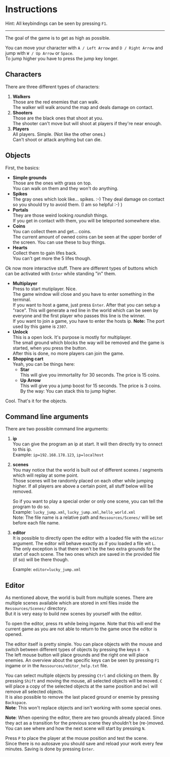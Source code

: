 # Instructions

Hint: All keybindings can be seen by pressing `F1`.

---

The goal of the game is to get as high as possible.

You can move your character with `A / Left Arrow` and `D / Right Arrow` and jump with `W / Up Arrow` or `Space`.  
To jump higher you have to press the jump key longer.

## Characters

There are three different types of characters:
1. **Walkers**  
    Those are the red enemies that can walk.  
    The walker will walk around the map and deals damage on contact.
2. **Shooters**  
    Those are the black ones that shoot at you.  
    The shooter can't move but will shoot at players if they're near enough.
3. **Players**  
    All players. Simple. (Not like the other ones.)  
    Can't shoot or attack anything but can die.

## Objects

First, the basics:
- **Simple grounds**  
    Those are the ones with grass on top.  
    You can walk on them and they won't do anything.
- **Spikes**  
    The gray ones which look like... spikes. :-)
    They deal damage on contact so you should try to avoid them.
    (I am so helpful :-) )
- **Portals**  
    They are those weird looking *roundish* things.  
    If you get in contact with them, you will be teleported somewhere else.
- **Coins**  
    You can collect them and get... coins.  
    The current amount of owned coins can be seen at the upper border of the screen.
    You can use these to buy things.
- **Hearts**  
    Collect them to gain lifes back.  
    You can't get more the 5 lifes though.

Ok now more interactive stuff. There are different types of buttons which can be activated with `Enter` while standing "in" them.
- **Multiplayer**  
    Press to start mutiplayer. Nice.  
    The game window will close and you have to enter something in the terminal.  
    If you want to host a game, just press `Enter`.
    After that you can setup a "race".
    This will generate a red line in the world which can be seen by everyone and the first player who passes this line is the winner.  
    If you want to join a game, you have to enter the hosts ip.
    **Note:** The port used by this game is `2307`.
- **Unlock**  
    This is a open lock.
    It's purpose is mostly for multiplayer.  
    The small ground which blocks the way will be removed and the game is started, when you press the button.  
    After this is done, no more players can join the game.
- **Shopping cart**  
    Yeah, you can be things here:
    - **Star**  
        This will give you immortality for 30 seconds.
        The price is 15 coins.
    - **Up Arrow**  
        This will give you a jump boost for 15 seconds.
        The price is 3 coins.  
        By the way: You can stack this to jump higher.

Cool. That's it for the objects.

## Command line arguments

There are two possible command line arguments:
1. **ip**  
    You can give the program an ip at start. It will then directly try to onnect to this ip.  
    Example: `ip=192.168.178.123`, `ip=localhost`
2. **scenes**  
    You may notice that the world is built out of different scenes / segments which will replay at some point.  
    Those scenes will be randomly placed on each other while jumping higher.
    If all players are above a certain point, all stuff below will be removed.

    So if you want to play a special order or only one scene, you can tell the program to do so.  
    Example: `lucky_jump.xml`, `lucky_jump.xml,hello_world.xml`  
    Note: The file name is a relative path and `Ressources/Scenes/` will be set before each file name.

3. **editor**  
    It is possible to directly open the editor with a loaded file with the `editor` argument.
    The editor will behave exactly as if you loaded a file wit `L`.  
    The only exception is that there won't be the two extra grounds for the start of each scene.
    The two ones which are saved in the provided file (if so) will be there though.

    Example: `editor=lucky_jump.xml`


## Editor

As mentioned above, the world is built from multiple scenes.
There are multiple scenes available which are stored in xml files inside the `Ressources/Scenes/` directory.  
But it is very easy to build new scenes by yourself with the editor.

To open the editor, press `F6` while being ingame.
Note that this will end the current game as you are not able to return to the game once the editor is opened.

The editor itself is pretty simple.
You can place objects with the mouse and switch between different types of objects by pressing the keys `0 - 9`.  
The left mouse button will place grounds and the right one will place enemies.
An overview about the specific keys can be seen by pressing `F1` ingame or in the `Ressources/editor_help.txt` file.

You can select multiple objects by pressing `Ctrl` and clicking on them.
By pressing `Shift` and moving the mouse, all selected objects will be moved.
`C` will place a copy of the selected objects at the same position and `Del` will remove all selected objects.  
It is also possible to remove the last placed ground or enemie by pressing `Backspace`.  
**Note**: This won't replace objects and isn't working with some special ones.

**Note**: When opening the editor, there are two grounds already placed.
Since they act as a transition for the previous scene they shouldn't be (re-)moved.
You can see where and how the next scene will start by pressing `N`.

Press `P` to place the player at the mouse position and test the scene.  
Since there is no autosave you should save and reload your work every few minutes.
Saving is done by pressing `Enter`.